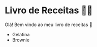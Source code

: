 # Livro de Receitas :woman_cook:

Olá! Bem vindo ao meu livro de receitas :call_me_hand:

- Gelatina 
- Brownie
